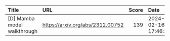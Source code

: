 | Title                       | URL                              |   Score | Date                |
|:----------------------------|:---------------------------------|--------:|:--------------------|
| [D] Mamba model walkthrough | https://arxiv.org/abs/2312.00752 |     139 | 2024-02-16 17:46:30 |